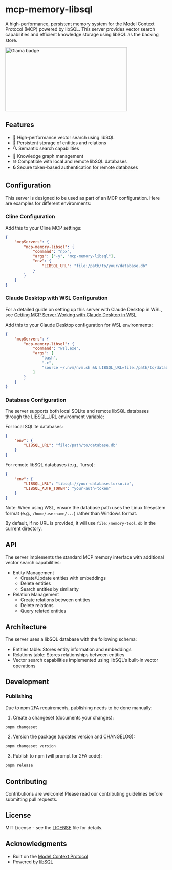 # mcp-memory-libsql

A high-performance, persistent memory system for the Model Context
Protocol (MCP) powered by libSQL. This server provides vector search
capabilities and efficient knowledge storage using libSQL as the
backing store.

<a href="https://glama.ai/mcp/servers/22lg4lq768">
  <img width="380" height="200" src="https://glama.ai/mcp/servers/22lg4lq768/badge" alt="Glama badge" />
</a>

## Features

- 🚀 High-performance vector search using libSQL
- 💾 Persistent storage of entities and relations
- 🔍 Semantic search capabilities
- 🔄 Knowledge graph management
- 🌐 Compatible with local and remote libSQL databases
- 🔒 Secure token-based authentication for remote databases

## Configuration

This server is designed to be used as part of an MCP configuration.
Here are examples for different environments:

### Cline Configuration

Add this to your Cline MCP settings:

```json
{
	"mcpServers": {
		"mcp-memory-libsql": {
			"command": "npx",
			"args": ["-y", "mcp-memory-libsql"],
			"env": {
				"LIBSQL_URL": "file:/path/to/your/database.db"
			}
		}
	}
}
```

### Claude Desktop with WSL Configuration

For a detailed guide on setting up this server with Claude Desktop in
WSL, see
[Getting MCP Server Working with Claude Desktop in WSL](https://scottspence.com/posts/getting-mcp-server-working-with-claude-desktop-in-wsl).

Add this to your Claude Desktop configuration for WSL environments:

```json
{
	"mcpServers": {
		"mcp-memory-libsql": {
			"command": "wsl.exe",
			"args": [
				"bash",
				"-c",
				"source ~/.nvm/nvm.sh && LIBSQL_URL=file:/path/to/database.db /home/username/.nvm/versions/node/v20.12.1/bin/npx mcp-memory-libsql"
			]
		}
	}
}
```

### Database Configuration

The server supports both local SQLite and remote libSQL databases
through the LIBSQL_URL environment variable:

For local SQLite databases:

```json
{
	"env": {
		"LIBSQL_URL": "file:/path/to/database.db"
	}
}
```

For remote libSQL databases (e.g., Turso):

```json
{
	"env": {
		"LIBSQL_URL": "libsql://your-database.turso.io",
		"LIBSQL_AUTH_TOKEN": "your-auth-token"
	}
}
```

Note: When using WSL, ensure the database path uses the Linux
filesystem format (e.g., `/home/username/...`) rather than Windows
format.

By default, if no URL is provided, it will use `file:/memory-tool.db`
in the current directory.

## API

The server implements the standard MCP memory interface with
additional vector search capabilities:

- Entity Management
  - Create/Update entities with embeddings
  - Delete entities
  - Search entities by similarity
- Relation Management
  - Create relations between entities
  - Delete relations
  - Query related entities

## Architecture

The server uses a libSQL database with the following schema:

- Entities table: Stores entity information and embeddings
- Relations table: Stores relationships between entities
- Vector search capabilities implemented using libSQL's built-in
  vector operations

## Development

### Publishing

Due to npm 2FA requirements, publishing needs to be done manually:

1. Create a changeset (documents your changes):

```bash
pnpm changeset
```

2. Version the package (updates version and CHANGELOG):

```bash
pnpm changeset version
```

3. Publish to npm (will prompt for 2FA code):

```bash
pnpm release
```

## Contributing

Contributions are welcome! Please read our contributing guidelines
before submitting pull requests.

## License

MIT License - see the [LICENSE](LICENSE) file for details.

## Acknowledgments

- Built on the
  [Model Context Protocol](https://github.com/modelcontextprotocol)
- Powered by [libSQL](https://github.com/tursodatabase/libsql)
